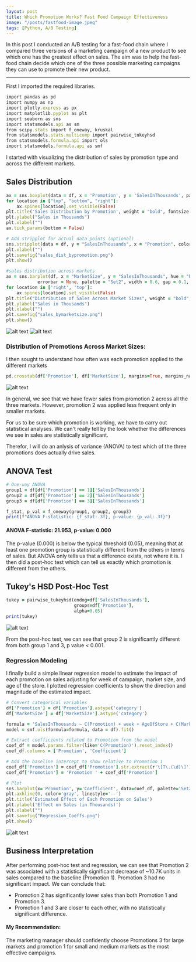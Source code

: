 ```yaml
---
layout: post
title: Which Promotion Works? Fast Food Campaign Effectiveness
image: "/posts/fastfood-image.jpeg"
tags: [Python, A/B Testing]
---
```


In this post I conducted an A/B testing for a fast-food chain where I compared three versions of a marketing campaign of a new product to see which one has the greatest effect on sales. The aim was to help the fast-food chain decide which one of the three possible marketing campaigns they can use to promote their new product.

---

First I imported the required libraries.

```ruby
import pandas as pd
import numpy as np
import plotly.express as px
import matplotlib.pyplot as plt
import seaborn as sns
import statsmodels.api as sm
from scipy.stats import f_oneway, kruskal
from statsmodels.stats.multicomp import pairwise_tukeyhsd
from statsmodels.formula.api import ols
import statsmodels.formula.api as smf
```

I started with visualizing the distribution of sales by promotion type and across the different markets.

## Sales Distribution
```ruby
ax = sns.boxplot(data = df, x = 'Promotion', y = 'SalesInThousands', palette = 'Set2', width = 0.6)
for location in ["top", "bottom", "right"]:
    ax.spines[location].set_visible(False)
plt.title('Sales Distribution by Promotion', weight = "bold", fontsize = 12)
plt.ylabel("Sales in Thousands")
plt.xlabel("")
ax.tick_params(bottom = False)

# Add stripplot for actual data points (optional)
sns.stripplot(data = df, y = "SalesInThousands", x = "Promotion", color = "black", alpha = 0.2, jitter = 0.2, size = 4)
plt.xlabel("")
plt.savefig("sales_dist_bypromotion.png")
plt.show()

#sales distribution across markets
ax = sns.barplot(df, x = "MarketSize", y = "SalesInThousands", hue = "Promotion", 
            errorbar = None, palette = "Set2", width = 0.6, gap = 0.1, dodge = True)
for location in ['right', 'top']:
    ax.spines[location].set_visible(False) 
plt.title("Distribution of Sales Across Market Sizes", weight = "bold", fontsize = 12)
plt.ylabel("Sales in Thousands")
plt.xlabel("")
plt.savefig("sales_bymarketsize.png")
plt.show()
```
![alt text](/img/sales_dist_bypromotion.png "Box Plot")
![alt text](/img/sales_bymarketsize.png "Grouped bar")

### Distribution of Promotions Across Market Sizes:

I then sought to understand how often was each promotion applied to the different markets
```ruby
pd.crosstab(df['Promotion'], df['MarketSize'], margins=True, margins_name="Total")
```
![alt text](/img/prom-frequency.png "Table")

In general, we see that we have fewer sales from promotion 2 across all the three markets. However, promotion 2 was applied less frequent only in smaller markets. 

For us to be sure which promotion is working, we have to carry out statistical analyses. We can't really tell by the look whether the differences we see in sales are statistically significant.

Therefor, I will do an anlysis of variance (ANOVA) to test which of the three promotions does actually drive sales. 

## ANOVA Test

```ruby
# One-way ANOVA
group1 = df[df['Promotion'] == 1]['SalesInThousands']
group2 = df[df['Promotion'] == 2]['SalesInThousands']
group3 = df[df['Promotion'] == 3]['SalesInThousands']

f_stat, p_val = f_oneway(group1, group2, group3)
print(f"ANOVA F-statistic: {f_stat:.3f}, p-value: {p_val:.3f}")
```
#### **ANOVA F-statistic: 21.953, p-value: 0.000**

The p-value (0.000) is below the typical threshold (0.05), meaning that at least one promotion group is statistically different from the others in terms of sales. But ANOVA only tells us that a difference exists, not where it is. I then did a post-hoc test which can tell us exactly which promotion is different from the others.

## Tukey's HSD  Post-Hoc Test
```ruby
tukey = pairwise_tukeyhsd(endog=df['SalesInThousands'],
                          groups=df['Promotion'],
                          alpha=0.05)
print(tukey)
```
![alt text](/img/post-hoc.png "Table")

From the post-hoc test, we can see that group 2 is significantly different from both group 1 and 3, p value < 0.001.

### Regression Modeling

I finally build a simple linear regression model to estimate the impact of each promotion on sales adjusting for week of campaign, market size, and age of the store. I plotted regression coefficients to show the direction and magnitude of the estimated impact.

```ruby
# Convert categorical variables
df['Promotion'] = df['Promotion'].astype('category')
df['MarketSize'] = df['MarketSize'].astype('category')

formula = 'SalesInThousands ~ C(Promotion) + week + AgeOfStore + C(MarketSize)'
model = smf.ols(formula=formula, data = df).fit()
```
```ruby
# Extract coefficients related to Promotion from the model
coef_df = model.params.filter(like='C(Promotion)').reset_index()
coef_df.columns = ['Promotion', 'Coefficient']

# Add the baseline intercept to show relative to Promotion 1
coef_df['Promotion'] = coef_df['Promotion'].str.extract(r'\[T\.(\d)\]')
coef_df['Promotion'] = 'Promotion ' + coef_df['Promotion']

# Plot
sns.barplot(x='Promotion', y='Coefficient', data=coef_df, palette='Set2')
plt.axhline(0, color='gray', linestyle='--')
plt.title('Estimated Effect of Each Promotion on Sales')
plt.ylabel('Effect on Sales (in Thousands)')
plt.xlabel("")
plt.savefig("Regression_Coeffs.png")
plt.show()
```
![alt text](/img/Regression_Coeffs.png "bar graph")


## Business Interpretation

After performing post-hoc test and regression, we can see that Promotion 2 was associated with a statistically significant decrease of ~10.7K units in sales compared to the baseline (Promotion 1). Promotion 3 had no significant impact. We can conclude that:
- Promotion 2 has significantly lower sales than both Promotion 1 and Promotion 3.
- Promotion 1 and 3 are closer to each other, with no statistically significant difference.

#### **My Recommendation:**

The marketing manager should confidently choose Promotions 3 for large markets and promotion 1 for small and medium markets as the most effective campaigns.
